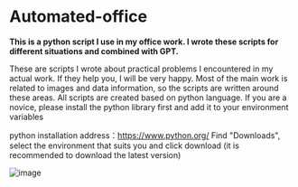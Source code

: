 # Automated-office

**This is a python script I use in my office work. I wrote these scripts for different situations and combined with GPT.**

These are scripts I wrote about practical problems I encountered in my actual work. If they help you, I will be very happy.
Most of the main work is related to images and data information, so the scripts are written around these areas.
All scripts are created based on python language. If you are a novice, please install the python library first and add it to your environment variables

python installation address：https://www.python.org/
Find "Downloads", select the environment that suits you and click download (it is recommended to download the latest version)

![image](https://github.com/AresWei/Automated-office/assets/87894592/faffc46a-9eb2-4370-9fe3-d8cbe2a16533)

